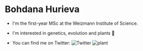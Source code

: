 # Bohdana Hurieva

* I'm the first-year MSc at the Weizmann Institute of Science.
* I'm interested in genetics, evolution and plants 🌱

* You can find me on Twitter: ![Twitter](https://twitter.com/bhurieva?lang=en)
![plant](https://inaturalist-open-data.s3.amazonaws.com/photos/8194/medium.jpg)
